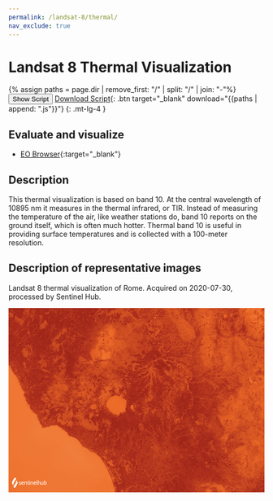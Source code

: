 ```yaml
---
permalink: /landsat-8/thermal/
nav_exclude: true
---
```


# Landsat 8 Thermal Visualization
{% assign paths = page.dir | remove_first: "/" | split: "/" | join: "-"%}
<button class="btn btn-primary" id="toggle-script" onclick="toggleScript()">Show Script</button>
[Download Script](script.js){: .btn target="_blank" download="{{paths | append: ".js"}}"}
{: .mt-lg-4 }

<div id="script" style="display:none;"> 
{% highlight javascript %}
{% include_relative script.js %}
{% endhighlight %}
</div>

## Evaluate and visualize

- [EO Browser](https://sentinelshare.page.link/wRnZ){:target="_blank"}   

## Description

This thermal visualization is based on band 10. At the central wavelength of 10895 nm it measures in the thermal infrared, or TIR. Instead of measuring the temperature of the air, like weather stations do, band 10 reports on the ground itself, which is often much hotter. Thermal band 10 is useful in providing surface temperatures and is collected with a 100-meter resolution.

## Description of representative images

Landsat 8 thermal visualization of Rome. Acquired on 2020-07-30, processed by Sentinel Hub. 

![L8 NDVI](fig/fig1.png)


 